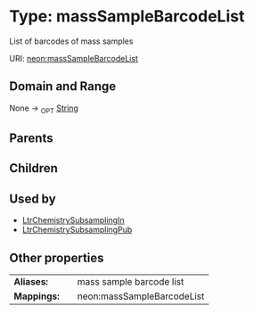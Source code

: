 
# Type: massSampleBarcodeList


List of barcodes of mass samples

URI: [neon:massSampleBarcodeList](https://data.neonscience.org/massSampleBarcodeList)


## Domain and Range

None ->  <sub>OPT</sub> [String](types/String.md)

## Parents


## Children


## Used by

 * [LtrChemistrySubsamplingIn](LtrChemistrySubsamplingIn.md)
 * [LtrChemistrySubsamplingPub](LtrChemistrySubsamplingPub.md)

## Other properties

|  |  |  |
| --- | --- | --- |
| **Aliases:** | | mass sample barcode list |
| **Mappings:** | | neon:massSampleBarcodeList |

